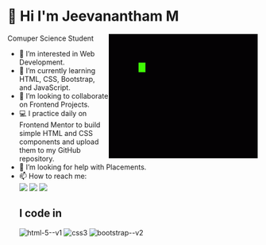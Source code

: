 # 👋 Hi I'm Jeevanantham M 
Comuper Science Student
<img align="right" height="250" width="300" src="Code Coding GIF - Code Coding Programming - Discover & Share GIFs.gif">
- 👀 I’m interested in Web Development.
- 🌱 I’m currently learning HTML, CSS, Bootstrap, and JavaScript.
- 💞️ I’m looking to collaborate on Frontend Projects.
- 💻 I practice daily on Frontend Mentor to build simple HTML and CSS components and upload them to my GitHub repository.
- 🤔 I’m looking for help with Placements.
- 📫 How to reach me: 
  <br /> [<img src="https://img.shields.io/badge/Twitter-1DA1F2?style=for-the-badge&logo=twitter&logoColor=white" />](https://x.com/jeeva_004) [<img src="https://img.shields.io/badge/LinkedIn-0077B5?style=for-the-badge&logo=linkedin&logoColor=white" />](https://www.linkedin.com/in/jeevanantham-murugaiyan-6203ba28b/) [<img 	src="https://img.shields.io/badge/Instagram-E4405F?style=for-the-badge&logo=instagram&logoColor=white" />](https://www.instagram.com/nanthan.2004/)
  <br>
  ## I code in
  <img width="50" height="50" src="https://img.icons8.com/color/48/html-5--v1.png" alt="html-5--v1"/>  <img width="50" height="50" src="https://img.icons8.com/color/48/css3.png" alt="css3"/> <img width="50" height="50" src="https://img.icons8.com/color/48/bootstrap--v2.png" alt="bootstrap--v2"/>
  

  
